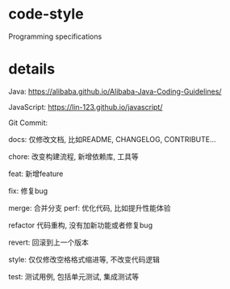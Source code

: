 # code-style
Programming specifications

# details

Java: https://alibaba.github.io/Alibaba-Java-Coding-Guidelines/

JavaScript: https://lin-123.github.io/javascript/

Git Commit: 

docs: 仅修改文档, 比如README, CHANGELOG, CONTRIBUTE... 

chore: 改变构建流程, 新增依赖库, 工具等 

feat: 新增feature 

fix: 修复bug 

merge: 合并分支 perf: 优化代码, 比如提升性能体验 

refactor 代码重构, 没有加新功能或者修复bug 

revert: 回滚到上一个版本 

style: 仅仅修改空格格式缩进等, 不改变代码逻辑 

test: 测试用例, 包括单元测试, 集成测试等
